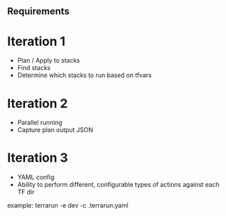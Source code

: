 ## Requirements

# Iteration 1
- Plan / Apply to stacks
- Find stacks
- Determine which stacks to run based on tfvars

# Iteration 2
- Parallel running
- Capture plan output JSON

# Iteration 3
- YAML config
- Ability to perform different, configurable types of actions against each TF dir


example:
terrarun -e dev -c .terrarun.yaml  